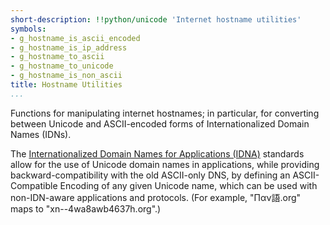 ```yaml
---
short-description: !!python/unicode 'Internet hostname utilities'
symbols:
- g_hostname_is_ascii_encoded
- g_hostname_is_ip_address
- g_hostname_to_ascii
- g_hostname_to_unicode
- g_hostname_is_non_ascii
title: Hostname Utilities
...
```


Functions for manipulating internet hostnames; in particular, for
converting between Unicode and ASCII-encoded forms of
Internationalized Domain Names (IDNs).

The
[Internationalized Domain Names for Applications (IDNA)](http://www.ietf.org/rfc/rfc3490.txt)
standards allow for the use
of Unicode domain names in applications, while providing
backward-compatibility with the old ASCII-only DNS, by defining an
ASCII-Compatible Encoding of any given Unicode name, which can be
used with non-IDN-aware applications and protocols. (For example,
"Παν語.org" maps to "xn--4wa8awb4637h.org".)
